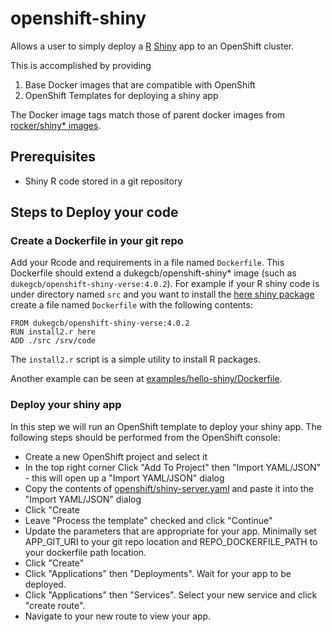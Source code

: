 # openshift-shiny
Allows a user to simply deploy a [R](https://www.r-project.org/) [Shiny](https://shiny.rstudio.com/) app to an OpenShift cluster.

This is accomplished by providing
1. Base Docker images that are compatible with OpenShift
2. OpenShift Templates for deploying a shiny app

The Docker image tags match those of parent docker images from [rocker/shiny* images](https://github.com/rocker-org/rocker-versioned2).

## Prerequisites
- Shiny R code stored in a git repository

## Steps to Deploy your code

### Create a Dockerfile in your git repo
Add your Rcode and requirements in a file named `Dockerfile`.
This Dockerfile should extend a dukegcb/openshift-shiny* image (such as `dukegcb/openshift-shiny-verse:4.0.2`).
For example if your R shiny code is under directory named `src` and you want to install the [here shiny package](https://github.com/jennybc/here_here) create a file named `Dockerfile` with the following contents:
```
FROM dukegcb/openshift-shiny-verse:4.0.2
RUN install2.r here
ADD ./src /srv/code
```
The `install2.r` script is a simple utility to install R packages.

Another example can be seen at [examples/hello-shiny/Dockerfile](examples/hello-shiny/Dockerfile).

### Deploy your shiny app
In this step we will run an OpenShift template to deploy your shiny app.
The following steps should be performed from the OpenShift console:
- Create a new OpenShift project and select it
- In the top right corner Click "Add To Project" then "Import YAML/JSON" - this will open up a "Import YAML/JSON" dialog
- Copy the contents of [openshift/shiny-server.yaml](https://raw.githubusercontent.com/Duke-GCB/openshift-shiny/improve-readme/openshift/shiny-server.yaml) and paste it into the "Import YAML/JSON" dialog
- Click "Create
- Leave "Process the template" checked and click "Continue"
- Update the parameters that are appropriate for your app. Minimally set APP_GIT_URI to your git repo location and REPO_DOCKERFILE_PATH to your dockerfile path location.
- Click "Create"
- Click "Applications" then "Deployments". Wait for your app to be deployed.
- Click "Applications" then "Services". Select your new service and click "create route".
- Navigate to your new route to view your app.
